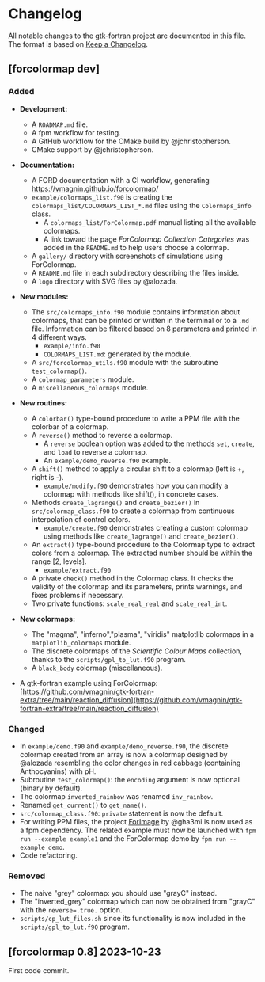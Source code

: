 # Changelog
All notable changes to the gtk-fortran project are documented in this file. The format is based on [Keep a Changelog](https://keepachangelog.com/en/1.1.0/).

## [forcolormap dev]

### Added
* **Development:**
    * A `ROADMAP.md` file.
    * A fpm workflow for testing.
    * A GitHub workflow for the CMake build by @jchristopherson.
    * CMake support by @jchristopherson.

* **Documentation:**
    * A FORD documentation with a CI workflow, generating https://vmagnin.github.io/forcolormap/
    * `example/colormaps_list.f90` is creating the `colormaps_list/COLORMAPS_LIST_*.md` files using the `Colormaps_info` class.
        * A `colormaps_list/ForColormap.pdf` manual listing all the available colormaps.
        * A link toward the page *ForColormap Collection Categories* was added in the `README.md` to help users choose a colormap.
    * A `gallery/` directory with screenshots of simulations using ForColormap.
    * A `README.md` file in each subdirectory describing the files inside.
    * A `logo` directory with SVG files by @alozada.

* **New modules:**
    * The `src/colormaps_info.f90` module contains information about colormaps, that can be printed or written in the terminal or to a `.md` file. Information can be filtered  based on 8 parameters and printed in 4 different ways.
        * `example/info.f90`
        * `COLORMAPS_LIST.md`: generated by the module.
    * A `src/forcolormap_utils.f90` module with the subroutine `test_colormap()`.
    * A `colormap_parameters` module.
    * A `miscellaneous_colormaps` module.

* **New routines:**
    * A `colorbar()` type-bound procedure to write a PPM file with the colorbar of a colormap.
    * A `reverse()` method to reverse a colormap.
        * A `reverse` boolean option was added to the methods `set`, `create`, and `load` to reverse a colormap.
        * An `example/demo_reverse.f90` example.
    * A `shift()` method to apply a circular shift to a colormap (left is +, right is -).
        * `example/modify.f90` demonstrates how you can modify a colormap with methods like shift(), in concrete cases.
    * Methods `create_lagrange()` and `create_bezier()` in `src/colormap_class.f90` to create a colormap from continuous interpolation of control colors.
        * `example/create.f90` demonstrates creating a custom colormap using methods like `create_lagrange()` and `create_bezier()`.
    * An `extract()` type-bound procedure to the Colormap type to extract colors from a colormap. The extracted number should be within the range [2, levels].
        * `example/extract.f90`
    * A private `check()` method in the Colormap class. It checks the validity of the colormap and its parameters, prints warnings, and fixes problems if necessary.
    * Two private functions: `scale_real_real` and `scale_real_int`.

* **New colormaps:**
    * The "magma", "inferno","plasma", "viridis" matplotlib colormaps in a `matplotlib_colormaps` module.
    * The discrete colormaps of the *Scientific Colour Maps* collection, thanks to the `scripts/gpl_to_lut.f90` program.
    * A `black_body` colormap (miscellaneous).

* A gtk-fortran example using ForColormap: [https://github.com/vmagnin/gtk-fortran-extra/tree/main/reaction_diffusion](https://github.com/vmagnin/gtk-fortran-extra/tree/main/reaction_diffusion)

### Changed
* In  `example/demo.f90` and `example/demo_reverse.f90`, the discrete colormap created from an array is now a colormap designed by @alozada resembling the color changes in red cabbage (containing Anthocyanins) with pH.
* Subroutine `test_colormap()`: the `encoding` argument is now optional (binary by default).
* The colormap `inverted_rainbow` was renamed `inv_rainbow`.
* Renamed `get_current()` to `get_name()`.
* `src/colormap_class.f90`: `private` statement is now the default.
* For writing PPM files, the project [ForImage](https://github.com/gha3mi/forimage) by @gha3mi is now used as a fpm dependency. The related example must now be launched with `fpm run --example example1` and the ForColormap demo by `fpm run --example demo`.
* Code refactoring.

### Removed
* The naive "grey" colormap: you should use "grayC" instead.
* The "inverted_grey" colormap which can now be obtained from "grayC" with the `reverse=.true.` option.
* `scripts/cp_lut_files.sh` since its functionality is now included in the `scripts/gpl_to_lut.f90` program.

## [forcolormap 0.8] 2023-10-23

First code commit.
